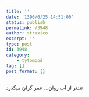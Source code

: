 ```yaml
---
title: ''
date: '1396/6/25 14:51:00'
status: publish
permalink: /3948
author: straxico
excerpt: ''
type: post
id: 3948
category:
    - tytomood
tag: []
post_format: []
---
```

تندتر از آب روان… عمر گران میگذرد